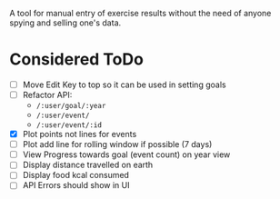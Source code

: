 A tool for manual entry of exercise results without the need of anyone spying and selling one's data.

# Considered ToDo

- [ ] Move Edit Key to top so it can be used in setting goals
- [ ] Refactor API:
  * `/:user/goal/:year`
  * `/:user/event/`
  * `/:user/event/:id`
- [x] Plot points not lines for events
- [ ] Plot add line for rolling window if possible (7 days)
- [ ] View Progress towards goal (event count) on year view
- [ ] Display distance travelled on earth
- [ ] Display food kcal consumed
- [ ] API Errors should show in UI
